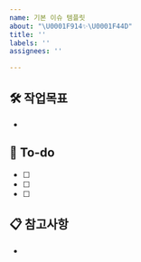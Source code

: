 ```yaml
---
name: 기본 이슈 템플릿
about: "\U0001F914✨\U0001F44D"
title: ''
labels: ''
assignees: ''

---
```


## 🛠️ 작업목표
- 

## 📝 To-do
- [ ] 
- [ ] 
- [ ] 

## 📋 참고사항
-
